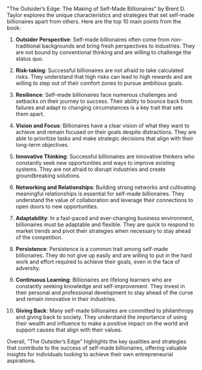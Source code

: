 "The Outsider’s Edge: The Making of Self-Made Billionaires" by Brent D. Taylor explores the unique characteristics and strategies that set self-made billionaires apart from others. Here are the top 10 main points from the book:

1. **Outsider Perspective**: Self-made billionaires often come from non-traditional backgrounds and bring fresh perspectives to industries. They are not bound by conventional thinking and are willing to challenge the status quo.

2. **Risk-taking**: Successful billionaires are not afraid to take calculated risks. They understand that high risks can lead to high rewards and are willing to step out of their comfort zones to pursue ambitious goals.

3. **Resilience**: Self-made billionaires face numerous challenges and setbacks on their journey to success. Their ability to bounce back from failures and adapt to changing circumstances is a key trait that sets them apart.

4. **Vision and Focus**: Billionaires have a clear vision of what they want to achieve and remain focused on their goals despite distractions. They are able to prioritize tasks and make strategic decisions that align with their long-term objectives.

5. **Innovative Thinking**: Successful billionaires are innovative thinkers who constantly seek new opportunities and ways to improve existing systems. They are not afraid to disrupt industries and create groundbreaking solutions.

6. **Networking and Relationships**: Building strong networks and cultivating meaningful relationships is essential for self-made billionaires. They understand the value of collaboration and leverage their connections to open doors to new opportunities.

7. **Adaptability**: In a fast-paced and ever-changing business environment, billionaires must be adaptable and flexible. They are quick to respond to market trends and pivot their strategies when necessary to stay ahead of the competition.

8. **Persistence**: Persistence is a common trait among self-made billionaires. They do not give up easily and are willing to put in the hard work and effort required to achieve their goals, even in the face of adversity.

9. **Continuous Learning**: Billionaires are lifelong learners who are constantly seeking knowledge and self-improvement. They invest in their personal and professional development to stay ahead of the curve and remain innovative in their industries.

10. **Giving Back**: Many self-made billionaires are committed to philanthropy and giving back to society. They understand the importance of using their wealth and influence to make a positive impact on the world and support causes that align with their values.

Overall, "The Outsider’s Edge" highlights the key qualities and strategies that contribute to the success of self-made billionaires, offering valuable insights for individuals looking to achieve their own entrepreneurial aspirations.